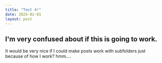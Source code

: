 ```yaml
---
title: "Test 4!"
date: 2025-02-01
layout: post
---
```


## I'm very confused about if this is going to work.

It would be very nice if I could make posts work with subfolders just because of how I work? hmm....

